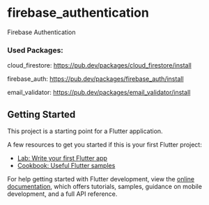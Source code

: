# firebase_authentication

Firebase Authentication

### Used Packages:
cloud_firestore: https://pub.dev/packages/cloud_firestore/install

firebase_auth: https://pub.dev/packages/firebase_auth/install

email_validator: https://pub.dev/packages/email_validator/install

## Getting Started

This project is a starting point for a Flutter application.

A few resources to get you started if this is your first Flutter project:

- [Lab: Write your first Flutter app](https://docs.flutter.dev/get-started/codelab)
- [Cookbook: Useful Flutter samples](https://docs.flutter.dev/cookbook)

For help getting started with Flutter development, view the
[online documentation](https://docs.flutter.dev/), which offers tutorials,
samples, guidance on mobile development, and a full API reference.
